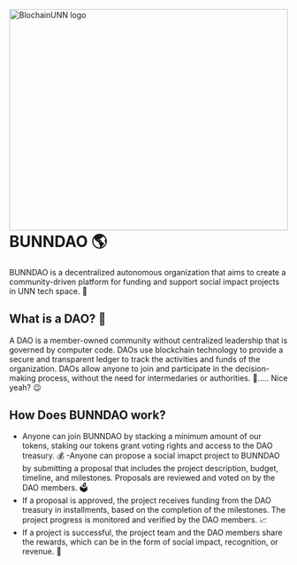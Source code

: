 <div>
  <a href="/">
    <img align="right" alt="BlochainUNN logo" src="https://bunn-dao.vercel.app/_next/image?url=%2Fheader%2Fbunn-dao-logo.png&w=256&q=75" width="100%" height="400" />
  </a>
</div>

# BUNNDAO 🌎

BUNNDAO is a decentralized autonomous organization that aims to create a community-driven platform for funding and support social impact projects in UNN tech space. 🙌

## What is a DAO? 🤔

A DAO is a member-owned community without centralized leadership that is governed by computer code. DAOs use blockchain technology to provide a secure and transparent ledger to track the activities and funds of the organization. DAOs allow anyone to join and participate in the decision-making process, without the need for intermedaries or authorities. 💯..... Nice yeah? 😉


## How Does BUNNDAO work? 
- Anyone can join BUNNDAO by stacking a minimum amount of our tokens, staking our tokens grant voting rights and access to the DAO treasury. 💰
-Anyone can propose a social imapct project to BUNNDAO by submitting a proposal that includes the project description, budget, timeline, and milestones. Proposals are reviewed and voted on by the DAO members. 🗳️
- If a proposal is approved, the project receives funding from the DAO treasury in installments, based on the completion of the milestones. The project progress is monitored and verified by the DAO members. 📈
-  If a project is successful, the project team and the DAO members share the rewards, which can be in the form of social impact, recognition, or revenue. 🎁

